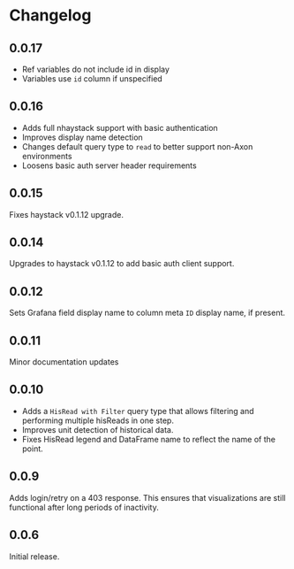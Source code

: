 # Changelog

## 0.0.17
- Ref variables do not include id in display
- Variables use `id` column if unspecified

## 0.0.16
- Adds full nhaystack support with basic authentication
- Improves display name detection
- Changes default query type to `read` to better support non-Axon environments
- Loosens basic auth server header requirements

## 0.0.15
Fixes haystack v0.1.12 upgrade.

## 0.0.14
Upgrades to haystack v0.1.12 to add basic auth client support.

## 0.0.12
Sets Grafana field display name to column meta `ID` display name, if present.

## 0.0.11
Minor documentation updates

## 0.0.10

- Adds a `HisRead with Filter` query type that allows filtering and performing multiple hisReads in one step.
- Improves unit detection of historical data.
- Fixes HisRead legend and DataFrame name to reflect the name of the point.

## 0.0.9

Adds login/retry on a 403 response. This ensures that visualizations are still functional after long periods of
inactivity.

## 0.0.6

Initial release.
